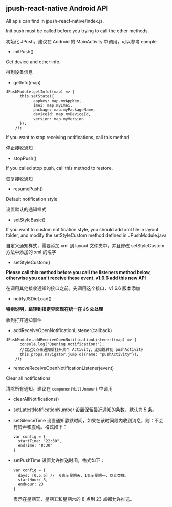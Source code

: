 ## jpush-react-native Android API

All apis can find in jpush-react-native/index.js.

Init push must be called before you trying to call the other methods.

初始化 JPush，建议在 Android 的 MainActivity 中调用，可以参考 eample

- initPush()

Get device and other info.

得到设备信息

- getInfo(map)

```
JPushModule.getInfo((map) => {
      this.setState({
            appkey: map.myAppKey,
            imei: map.myImei,
            package: map.myPackageName,
            deviceId: map.myDeviceId,
            version: map.myVersion
      });
    });
```

If you want to stop receiving notifications, call this method.

停止接收通知

- stopPush()

If you called stop push, call this method to restore.

恢复接收通知

- resumePush()

Default notification style

设置默认的通知样式

- setStyleBasic()

If you want to custom notification style, you should add xml file in layout folder, and modify the setStyleCustom method defined in JPushModule.java

自定义通知样式，需要添加 xml 到 layout 文件夹中，并且修改 setStyleCustom 方法中添加的 xml 的名字

- setStyleCustom()

**Please call this method before you call the listeners method below, otherwise you can't receive these event. v1.6.6 add this new API**

在调用其他接收通知的接口之前，先调用这个接口，v1.6.6 版本添加

- notifyJSDidLoad()

**特别说明，跳转到指定界面现在统一在 JS 处处理**

收到打开通知事件

- addReceiveOpenNotificationListener(callback)
```
JPushModule.addReceiveOpenNotificationListener((map) => {
      console.log("Opening notification!");
      //自定义点击通知后打开某个 Activity，比如跳转到 pushActivity
      this.props.navigator.jumpTo({name: "pushActivity"});
    });
```
- removeReceiveOpenNotificationListener(event)


Clear all notifications

清除所有通知，建议在 `componentWillUnmount` 中调用

- clearAllNotifications()

- setLatestNotificationNumber 设置保留最近通知的条数，默认为 5 条。

- setSilenceTime 设置通知静默时间，如果在该时间段内收到消息，则：不会有铃声和震动。格式如下：

  ```
  var config = {
    startTime: "22:30",
    endTime: "8:30"
  }
  ```

- setPushTime 设置允许推送时间，格式如下：

  ```
  var config = {
    days: [0,5,6] //  0表示星期天，1表示星期一，以此类推。
    startHour: 8,
    endHour: 23
  }
  ```

  表示在星期天，星期五和星期六的 8 点到 23 点都允许推送。

  ​